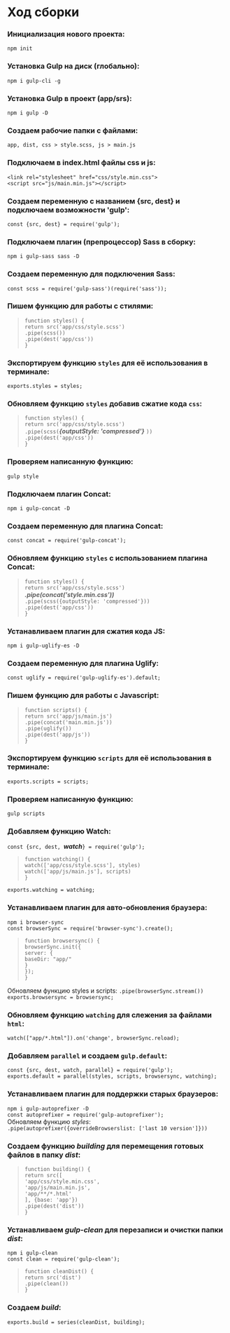 # Ход сборки  
### Инициализация нового проекта:  
`npm init`
### Установка Gulp на диск (глобально):  
`npm i gulp-cli -g`
### Установка Gulp в проект (app/srs):  
`npm i gulp -D`
### Создаем рабочие папки с файлами:  
`app, dist, css > style.scss, js > main.js`
### Подключаем в index.html файлы css и js:  
`<link rel="stylesheet" href="css/style.min.css">`  
`<script src="js/main.min.js"></script>`
### Создаем переменную с названием {src, dest} и подключаем возможности 'gulp':  
`const {src, dest} = require('gulp');`
### Подключаем плагин (препроцессор) Sass в сборку:  
`npm i gulp-sass sass -D`
### Создаем переменную для подключения Sass:  
`const scss = require('gulp-sass')(require('sass'));`
### Пишем функцию для работы с стилями:
>`function styles() {`  
`return src('app/css/style.scss')`  
`.pipe(scss())`  
`.pipe(dest('app/css'))`  
`}`
### Экспортируем функцию `styles` для её использования в терминале:  
`exports.styles = styles;`
### Обновляем функцию `styles` добавив сжатие кода `css`:
>`function styles() {`  
`return src('app/css/style.scss')`  
`.pipe(scss(`***{outputStyle: 'compressed'}***  `))`  
`.pipe(dest('app/css'))`  
`}`
### Проверяем написанную функцию:  
`gulp style`
### Подключаем плагин Concat:  
`npm i gulp-concat -D`
### Создаем переменную для плагина Concat:  
`const concat = require('gulp-concat');`
### Обновляем функцию `styles` с использованием плагина Concat:
>`function styles() {`  
`return src('app/css/style.scss')`  
***.pipe(concat('style.min.css'))***  
`.pipe(scss({outputStyle: 'compressed'}))`  
`.pipe(dest('app/css'))`  
`}`
### Устанавливаем плагин для сжатия кода JS:  
`npm i gulp-uglify-es -D`
### Создаем переменную для плагина Uglify:  
`const uglify = require('gulp-uglify-es').default;`
### Пишем функцию для работы с Javascript:
>`function scripts() {`  
`return src('app/js/main.js')`  
`.pipe(concat('main.min.js'))`  
`.pipe(uglify())`  
`.pipe(dest('app/js'))`  
`}`
### Экспортируем функцию `scripts` для её использования в терминале:  
`exports.scripts = scripts;`
### Проверяем написанную функцию:  
`gulp scripts`
### Добавляем функцию Watch:  
`const {src, dest, `***watch***`} = require('gulp');`  
>`function watching() {`  
  `watch(['app/css/style.scss'], styles)`  
  `watch(['app/js/main.js'], scripts)`  
`}`  

`exports.watching = watching;`
### Устанавливаем плагин для авто-обновления браузера:
`npm i browser-sync`  
`const browserSync = require('browser-sync').create();`  
>`function browsersync() {`  
  `browserSync.init({`  
    `server: {`  
        `baseDir: "app/"`  
    `}`  
`});`  
`}`

Обновляем функцию styles и scripts: `.pipe(browserSync.stream())`  
`exports.browsersync = browsersync;`
### Обновляем функцию `watching` для слежения за файлами `html`:
`watch(["app/*.html"]).on('change', browserSync.reload);`
### Добавляем `parallel` и создаем `gulp.default`:
`const {src, dest, watch, parallel} = require('gulp');`  
`exports.default = parallel(styles, scripts, browsersync, watching);`
### Устанавливаем плагин для поддержки старых браузеров:
`npm i gulp-autoprefixer -D`  
`const autoprefixer = require('gulp-autoprefixer');`  
Обновляем функцию *styles*:  
`.pipe(autoprefixer({overrideBrowserslist: ['last 10 version']}))`
### Создаем функцию *building* для перемещения готовых файлов в папку *dist*:
>`function building() {`  
  `return src([`  
    `'app/css/style.min.css',`  
    `'app/js/main.min.js',`  
    `'app/**/*.html'`  
  `], {base: 'app'})`  
  `.pipe(dest('dist'))`  
`}`
### Устанавливаем *gulp-clean* для перезаписи и очистки папки *dist*:
`npm i gulp-clean`  
`const clean = require('gulp-clean');`  
>`function cleanDist() {`  
  `return src('dist')`  
    `.pipe(clean())`  
`}`
### Создаем *build*:
`exports.build = series(cleanDist, building);`